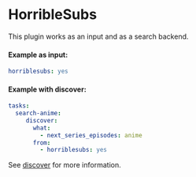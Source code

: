 # HorribleSubs

This plugin works as an input and as a search backend.

#### Example as input:

```yaml
horriblesubs: yes
```

#### Example with discover:

```yaml
tasks:
  search-anime:
     discover:
       what:
         - next_series_episodes: anime
       from:
         - horriblesubs: yes
```

See [discover](Plugins/discover) for more information.